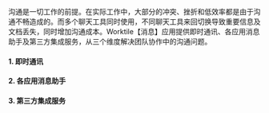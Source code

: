 沟通是一切工作的前提。在实际工作中，大部分的冲突、挫折和低效率都是由于沟通不畅造成的。而多个聊天工具同时使用，不同聊天工具来回切换导致重要信息及文档丢失，同时增加沟通成本。Worktile【消息】应用提供即时通讯、各应用消息助手及第三方集成服务，从三个维度解决团队协作中的沟通问题。

#### 1. 即时通讯



#### 2. 各应用消息助手



#### 3. 第三方集成服务





